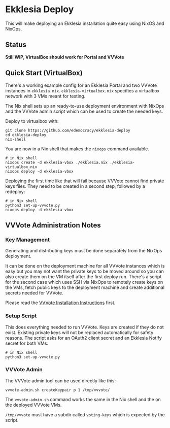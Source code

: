 # Ekklesia Deploy

This will make deploying an Ekklesia installation quite easy using NixOS and NixOps.
## Status

**Still WIP, VirtualBox should work for Portal and VVVote**


## Quick Start (VirtualBox)

There's a working example config for an Ekklesia Portal and two VVVote instances
in `ekklesia.nix`. `ekklesia-virtualbox.nix` specifies a virtualbox network with
 3 VMs meant for testing.

The Nix shell sets up an ready-to-use deployment environment with NixOps and
the VVVote admin script which can be used to create the needed keys.

Deploy to virtualbox with:

~~~
git clone https://github.com/edemocracy/ekklesia-deploy
cd ekklesia-deploy
nix-shell
~~~

You are now in a Nix shell that makes the `nixops` command available.

~~~
# in Nix shell
nixops create -d ekklesia-vbox ./ekklesia.nix ./ekklesia-virtualbox.nix
nixops deploy -d ekklesia-vbox
~~~

Deploying the first time like that will fail because VVVote cannot find private
keys files. They need to be created in a second step, followed by a redeploy:

~~~
# in Nix shell
python3 set-up-vvvote.py
nixops deploy -d ekklesia-vbox
~~~

## VVVote Administration Notes

### Key Management

Generating and distributing keys must be done separately from the NixOps deployment.

It can be done on the deployment machine for all VVVote instances which is easy
but you may not want the private keys to be moved around so you can also create
them on the VM itself after the first deploy run. There's a script for the second
case which uses SSH via NixOps to remotely create keys on the VMs, fetch public
keys to the deployment machine and create additional secrets needed for VVVote.

Please read the [VVVote Installation Instructions](https://github.com/vvvote/vvvote/blob/master/doc/install.md#generate-and-distribute-server-keys)
first.

### Setup Script

This does everything needed to run VVVote. Keys are created if they do not exist.
Existing private keys will not be replaced automatically for safety reasons.
The script asks for an OAuth2 client secret and an Ekklesia Notify secret for both
VMs.

~~~
# in Nix shell
python3 set-up-vvvote.py
~~~

### VVVote Admin

The VVVote admin tool can be used directly like this:

~~~
vvvote-admin.sh createKeypair p 1 /tmp/vvvote/
~~~

The `vvvote-admin.sh` command works the same in the Nix shell and the on the deployed VVVote VMs.

`/tmp/vvvote` must have a subdir called `voting-keys` which is expected by the script.

~~~
